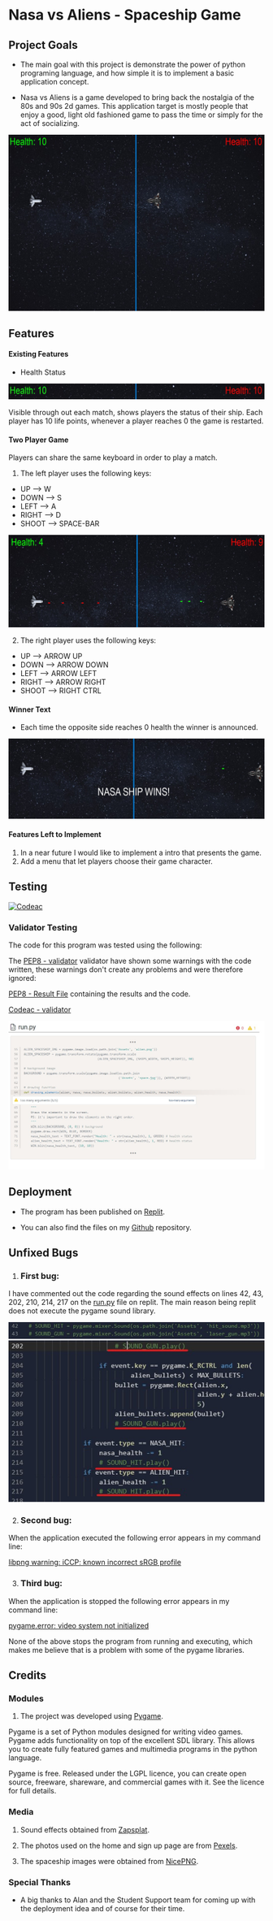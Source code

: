 # Nasa vs Aliens - Spaceship Game

## Project Goals

-   The main goal with this project is demonstrate the power of python programing language, and how simple it is to implement a
    basic application concept.

-   Nasa vs Aliens is a game developed to bring back the nostalgia of the 80s and 90s 2d games. This application target is mostly
    people that enjoy a good, light old fashioned game to pass the time or simply for the act of socializing.

 <img src="https://github.com/fdasabino/Project_python_mls3/blob/main/Assets/Screenshots/game_screen_shot%20-%20Copy.jpg">

## Features

#### Existing Features

-   Health Status

 <img src="https://github.com/fdasabino/Project_python_mls3/blob/main/Assets/Screenshots/health_status.jpg">

Visible through out each match, shows players the status of their ship. Each player has 10 life points,
whenever a player reaches 0 the game is restarted.

#### Two Player Game

Players can share the same keyboard in order to play a match.

1. The left player uses the following keys:

-   UP --> W
-   DOWN --> S
-   LEFT --> A
-   RIGHT --> D
-   SHOOT --> SPACE-BAR

 <img src="https://github.com/fdasabino/Project_python_mls3/blob/main/Assets/Screenshots/bullets.jpg">

2. The right player uses the following keys:

-   UP --> ARROW UP
-   DOWN --> ARROW DOWN
-   LEFT --> ARROW LEFT
-   RIGHT --> ARROW RIGHT
-   SHOOT --> RIGHT CTRL

#### Winner Text

-   Each time the opposite side reaches 0 health the winner is announced.

 <img src="https://github.com/fdasabino/Project_python_mls3/blob/main/Assets/Screenshots/winner_text.jpg">

#### Features Left to Implement

1. In a near future I would like to implement a intro that presents the game.
2. Add a menu that let players choose their game character.

## Testing

[![Codeac](https://static.codeac.io/badges/2-377614318.svg "Codeac")](https://app.codeac.io/github/fdasabino/Project_python_mls3)

### Validator Testing

The code for this program was tested using the following:

The [PEP8 - validator](http://pep8online.com/) validator have shown some warnings with the code written, these warnings don't create any problems and were therefore ignored:

[PEP8 - Result File](https://github.com/fdasabino/Project_python_mls3/blob/main/Assets/Validating/PEP8.txt) containing the results and the code.


[Codeac - validator](https://app.codeac.io/github/fdasabino/Project_python_mls3)

<img src="https://github.com/fdasabino/Project_python_mls3/blob/main/Assets/Screenshots/checker2.jpg">


## Deployment

- The program has been published on [Replit](https://replit.com/@fdasabino/Projectpythonmls3?v=1).

- You can also find the files on my [Github](https://github.com/fdasabino/Project_python_mls3) repository.

## Unfixed Bugs

1. ### First bug:

I have commented out the code regarding the sound effects on lines 42, 43, 202, 210, 214, 217 on the [run.py](run.py) file on replit.
The main reason being replit does not execute the pygame sound library.

<img src="https://github.com/fdasabino/Project_python_mls3/blob/main/Assets/Screenshots/commented_42%2C43.jpg">
<img src="https://github.com/fdasabino/Project_python_mls3/blob/main/Assets/Screenshots/commented_202%2C%20210%2C%20214%2C%20217.jpg">

2. ### Second bug:

When the application executed the following error appears in my command line:

[libpng warning: iCCP: known incorrect sRGB profile](https://www.google.com/search?q=libpng+warning%3A+iCCP%3A+known+incorrect+sRGB+profile&rlz=1C1CHBD_enSE943SE943&oq=libpng+warning%3A+iCCP%3A+known+incorrect+sRGB+profile&aqs=chrome.0.69i59.615j0j7&sourceid=chrome&ie=UTF-8)


3. ### Third bug:

When the application is stopped the following error appears in my command line:

[pygame.error: video system not initialized](https://www.google.com/search?q=pygame.error%3A+video+system+not+initialized&rlz=1C1CHBD_enSE943SE943&sxsrf=ALeKk00M-Mu0KMq8QHLnGLyoLmtNzf8Vbg%3A1624296425479&ei=6cvQYP7YHKWQrgTq8KCQCw&oq=pygame.error%3A+video+system+not+initialized&gs_lcp=Cgdnd3Mtd2l6EAMyBAgjECcyAggAMgYIABAWEB4yBggAEBYQHjIGCAAQFhAeUIaiAliGogJgv6QCaABwAngAgAF2iAHsAZIBAzAuMpgBAKABAqABAaoBB2d3cy13aXrAAQE&sclient=gws-wiz&ved=0ahUKEwi-8czbn6nxAhUliIsKHWo4CLIQ4dUDCA4&uact=5)

None of the above stops the program from running and executing, which makes me believe that is a problem with some of the pygame libraries.

## Credits

### Modules

1. The project was developed using [Pygame](https://www.pygame.org/news).

Pygame is a set of Python modules designed for writing video games. Pygame adds functionality
on top of the excellent SDL library. This allows you to create fully featured games and multimedia programs in the python language.

Pygame is free. Released under the LGPL licence, you can create open source,
 freeware, shareware, and commercial games with it. See the licence for full details.

### Media

1. Sound effects obtained from [Zapsplat](https://www.zapsplat.com).

2. The photos used on the home and sign up page are from [Pexels](https://www.pexels.com/).

3. The spaceship images were obtained from [NicePNG](NicePNG.com).

### Special Thanks

- A big thanks to Alan and the Student Support team for coming up with the deployment idea
and of course for their time.